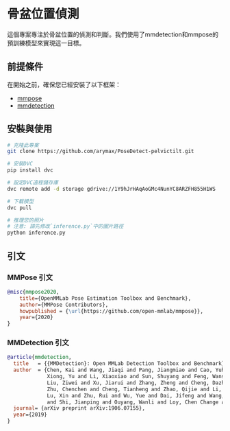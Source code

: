 # 骨盆位置偵測

這個專案專注於骨盆位置的偵測和判斷。我們使用了mmdetection和mmpose的預訓練模型來實現這一目標。

## 前提條件

在開始之前，確保您已經安裝了以下框架：

- [mmpose](https://mmpose.readthedocs.io/zh_CN/latest/installation.html)
- [mmdetection](https://mmdetection.readthedocs.io/zh_CN/v2.25.0/get_started.html#id2)

## 安裝與使用

```bash
# 克隆此專案
git clone https://github.com/arymax/PoseDetect-pelvictilt.git

# 安裝DVC
pip install dvc

# 設定DVC遠程儲存庫
dvc remote add -d storage gdrive://1Y9hJrHAqAoGMc4NunYC8ARZFH855H1WS

# 下載模型
dvc pull

# 推理您的照片
# 注意: 請先修改`inference.py`中的圖片路徑
python inference.py

```
## 引文

### MMPose 引文
```bibtex
@misc{mmpose2020,
    title={OpenMMLab Pose Estimation Toolbox and Benchmark},
    author={MMPose Contributors},
    howpublished = {\url{https://github.com/open-mmlab/mmpose}},
    year={2020}
}
```
### MMDetection 引文
```bibtex
@article{mmdetection,
  title   = {{MMDetection}: Open MMLab Detection Toolbox and Benchmark},
  author  = {Chen, Kai and Wang, Jiaqi and Pang, Jiangmiao and Cao, Yuhang and
             Xiong, Yu and Li, Xiaoxiao and Sun, Shuyang and Feng, Wansen and
             Liu, Ziwei and Xu, Jiarui and Zhang, Zheng and Cheng, Dazhi and
             Zhu, Chenchen and Cheng, Tianheng and Zhao, Qijie and Li, Buyu and
             Lu, Xin and Zhu, Rui and Wu, Yue and Dai, Jifeng and Wang, Jingdong
             and Shi, Jianping and Ouyang, Wanli and Loy, Chen Change and Lin, Dahua},
  journal= {arXiv preprint arXiv:1906.07155},
  year={2019}
}
```

